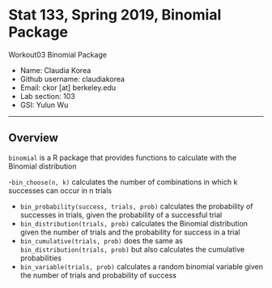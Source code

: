 # Stat 133, Spring 2019, Binomial Package

Workout03 Binomial Package

- Name: Claudia Korea
- Github username: claudiakorea
- Email: ckor [at] berkeley.edu
- Lab section: 103
- GSI: Yulun Wu

-----

## Overview
`binomial` is a R package that provides functions to calculate with the Binomial distribution

 -`bin_choose(n, k)` calculates the number of combinations in which k successes can occur in n trials
 - `bin_probability(success, trials, prob)` calculates the probability of successes in trials, given the probability of a successful trial
 - `bin_distribution(trials, prob)` calculates the Binomial distribution given the number of trials and the probability for success in a trial
 - `bin_cumulative(trials, prob)` does the same as `bin_distribution(trials, prob)` but also calculates the cumulative probabilities
 - `bin_variable(trials, prob)` calculates a random binomial variable given the number of trials and probability of success
 
